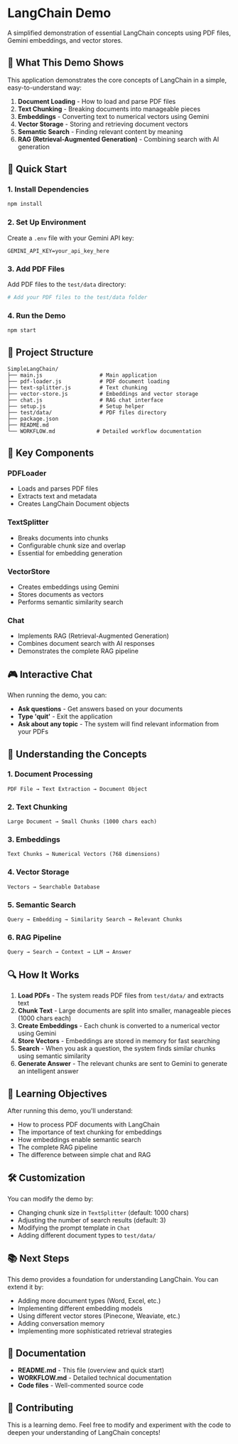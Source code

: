 # LangChain Demo

A simplified demonstration of essential LangChain concepts using PDF files, Gemini embeddings, and vector stores.

## 🎯 What This Demo Shows

This application demonstrates the core concepts of LangChain in a simple, easy-to-understand way:

1. **Document Loading** - How to load and parse PDF files
2. **Text Chunking** - Breaking documents into manageable pieces
3. **Embeddings** - Converting text to numerical vectors using Gemini
4. **Vector Storage** - Storing and retrieving document vectors
5. **Semantic Search** - Finding relevant content by meaning
6. **RAG (Retrieval-Augmented Generation)** - Combining search with AI generation

## 🚀 Quick Start

### 1. Install Dependencies

```bash
npm install
```

### 2. Set Up Environment

Create a `.env` file with your Gemini API key:

```env
GEMINI_API_KEY=your_api_key_here
```

### 3. Add PDF Files

Add PDF files to the `test/data` directory:

```bash
# Add your PDF files to the test/data folder
```

### 4. Run the Demo

```bash
npm start
```

## 📁 Project Structure

```
SimpleLangChain/
├── main.js                  # Main application
├── pdf-loader.js            # PDF document loading
├── text-splitter.js         # Text chunking
├── vector-store.js          # Embeddings and vector storage
├── chat.js                  # RAG chat interface
├── setup.js                 # Setup helper
├── test/data/               # PDF files directory
├── package.json
├── README.md
└── WORKFLOW.md             # Detailed workflow documentation
```

## 🔧 Key Components

### PDFLoader

- Loads and parses PDF files
- Extracts text and metadata
- Creates LangChain Document objects

### TextSplitter

- Breaks documents into chunks
- Configurable chunk size and overlap
- Essential for embedding generation

### VectorStore

- Creates embeddings using Gemini
- Stores documents as vectors
- Performs semantic similarity search

### Chat

- Implements RAG (Retrieval-Augmented Generation)
- Combines document search with AI responses
- Demonstrates the complete RAG pipeline

## 🎮 Interactive Chat

When running the demo, you can:

- **Ask questions** - Get answers based on your documents
- **Type 'quit'** - Exit the application
- **Ask about any topic** - The system will find relevant information from your PDFs

## 🧠 Understanding the Concepts

### 1. Document Processing

```
PDF File → Text Extraction → Document Object
```

### 2. Text Chunking

```
Large Document → Small Chunks (1000 chars each)
```

### 3. Embeddings

```
Text Chunks → Numerical Vectors (768 dimensions)
```

### 4. Vector Storage

```
Vectors → Searchable Database
```

### 5. Semantic Search

```
Query → Embedding → Similarity Search → Relevant Chunks
```

### 6. RAG Pipeline

```
Query → Search → Context → LLM → Answer
```

## 🔍 How It Works

1. **Load PDFs** - The system reads PDF files from `test/data/` and extracts text
2. **Chunk Text** - Large documents are split into smaller, manageable pieces (1000 chars each)
3. **Create Embeddings** - Each chunk is converted to a numerical vector using Gemini
4. **Store Vectors** - Embeddings are stored in memory for fast searching
5. **Search** - When you ask a question, the system finds similar chunks using semantic similarity
6. **Generate Answer** - The relevant chunks are sent to Gemini to generate an intelligent answer

## 🎯 Learning Objectives

After running this demo, you'll understand:

- How to process PDF documents with LangChain
- The importance of text chunking for embeddings
- How embeddings enable semantic search
- The complete RAG pipeline
- The difference between simple chat and RAG

## 🛠️ Customization

You can modify the demo by:

- Changing chunk size in `TextSplitter` (default: 1000 chars)
- Adjusting the number of search results (default: 3)
- Modifying the prompt template in `Chat`
- Adding different document types to `test/data/`

## 📚 Next Steps

This demo provides a foundation for understanding LangChain. You can extend it by:

- Adding more document types (Word, Excel, etc.)
- Implementing different embedding models
- Using different vector stores (Pinecone, Weaviate, etc.)
- Adding conversation memory
- Implementing more sophisticated retrieval strategies

## 📖 Documentation

- **README.md** - This file (overview and quick start)
- **WORKFLOW.md** - Detailed technical documentation
- **Code files** - Well-commented source code

## 🤝 Contributing

This is a learning demo. Feel free to modify and experiment with the code to deepen your understanding of LangChain concepts!
